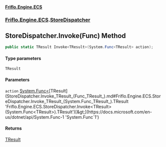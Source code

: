 #### [Friflo.Engine.ECS](index.md 'index')
### [Friflo.Engine.ECS](Friflo.Engine.ECS.md 'Friflo.Engine.ECS').[StoreDispatcher](StoreDispatcher.md 'Friflo.Engine.ECS.StoreDispatcher')

## StoreDispatcher.Invoke<TResult>(Func<TResult>) Method

```csharp
public static TResult Invoke<TResult>(System.Func<TResult> action);
```
#### Type parameters

<a name='Friflo.Engine.ECS.StoreDispatcher.Invoke_TResult_(System.Func_TResult_).TResult'></a>

`TResult`
#### Parameters

<a name='Friflo.Engine.ECS.StoreDispatcher.Invoke_TResult_(System.Func_TResult_).action'></a>

`action` [System.Func&lt;](https://docs.microsoft.com/en-us/dotnet/api/System.Func-1 'System.Func`1')[TResult](StoreDispatcher.Invoke_TResult_(Func_TResult_).md#Friflo.Engine.ECS.StoreDispatcher.Invoke_TResult_(System.Func_TResult_).TResult 'Friflo.Engine.ECS.StoreDispatcher.Invoke<TResult>(System.Func<TResult>).TResult')[&gt;](https://docs.microsoft.com/en-us/dotnet/api/System.Func-1 'System.Func`1')

#### Returns
[TResult](StoreDispatcher.Invoke_TResult_(Func_TResult_).md#Friflo.Engine.ECS.StoreDispatcher.Invoke_TResult_(System.Func_TResult_).TResult 'Friflo.Engine.ECS.StoreDispatcher.Invoke<TResult>(System.Func<TResult>).TResult')
